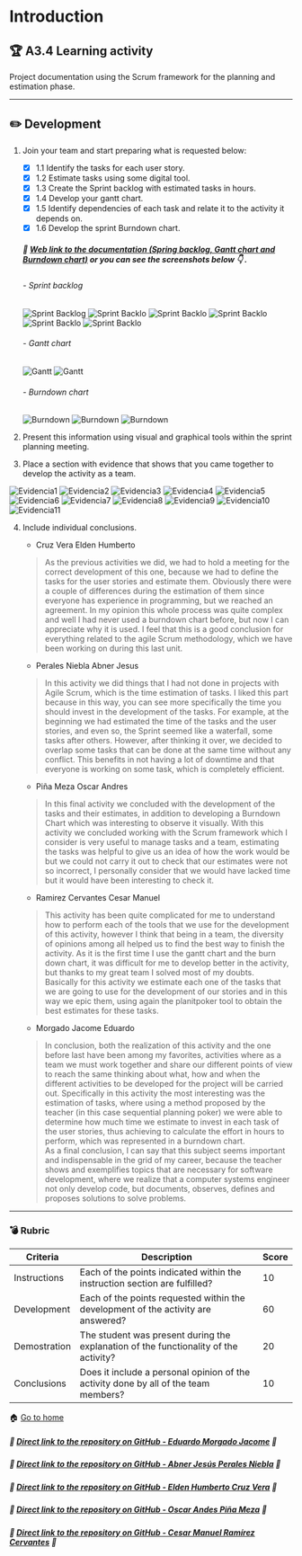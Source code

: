 # Introduction

## :trophy: A3.4 Learning activity

Project documentation using the Scrum framework for the planning and estimation phase.

---
  
## :pencil2: Development

1. Join your team and start preparing what is requested below:
   - [x] 1.1 Identify the tasks for each user story.
   - [x] 1.2 Estimate tasks using some digital tool.
   - [x] 1.3 Create the Sprint backlog with estimated tasks in hours.
   - [x] 1.4 Develop your gantt chart.
   - [x] 1.5 Identify dependencies of each task and relate it to the activity it depends on.
   - [x] 1.6 Develop the sprint Burndown chart.

   ##### :page_facing_up: [Web link to the documentation (Spring backlog, Gantt chart and Burndown chart)](https://e-smt.atlassian.net/l/c/50T1s1z2) or you can see the screenshots below :point_down: .
   
   ###### - Sprint backlog
   ![Sprint Backlog](../img/A3.4_SprintBacklog01.png)
   ![Sprint Backlo](../img/A3.4_SprintBacklog02.png)
   ![Sprint Backlo](../img/A3.4_SprintBacklog03.png)
   ![Sprint Backlo](../img/A3.4_SprintBacklog04.png)
   ![Sprint Backlo](../img/A3.4_SprintBacklog05.png)
   ![Sprint Backlo](../img/A3.4_SprintBacklog06.png)
   ###### - Gantt chart
   ![Gantt](../img/A3.4_Gantt01.png)
   ![Gantt](../img/A3.4_Gantt02.png)
   ###### - Burndown chart
   ![Burndown](../img/A3.4_Burndown01.png)
   ![Burndown](../img/A3.4_Burndown02.png)
   ![Burndown](../img/A3.4_Burndown03.png)

2. Present this information using visual and graphical tools within the sprint planning meeting.
3. Place a section with evidence that shows that you came together to develop the activity as a team.

![Evidencia1](../img/A3.4_Evidencia01.png)
![Evidencia2](../img/A3.4_Evidencia02.png)
![Evidencia3](../img/A3.4_Evidencia03.png)
![Evidencia4](../img/A3.4_Evidencia04.png)
![Evidencia5](../img/A3.4_Evidencia05.png)
![Evidencia6](../img/A3.4_Evidencia06.png)
![Evidencia7](../img/A3.4_Evidencia07.png)
![Evidencia8](../img/A3.4_Evidencia08.png)
![Evidencia9](../img/A3.4_Evidencia09.png)
![Evidencia10](../img/A3.4_Evidencia10.png)
![Evidencia11](../img/A3.4_Evidencia11.png)

4. Include individual conclusions.

   - Cruz Vera Elden Humberto
    > As the previous activities we did, we had to hold a meeting for the correct development of this one, because we had to define the tasks for the user stories and estimate them. Obviously there were a couple of differences during the estimation of them since everyone has experience in programming, but we reached an agreement. In my opinion this whole process was quite complex and well I had never used a burndown chart before, but now I can appreciate why it is used. I feel that this is a good conclusion for everything related to the agile Scrum methodology, which we have been working on during this last unit.

    - Perales Niebla Abner Jesus
    > In this activity we did things that I had not done in projects with Agile Scrum, which is the time estimation of tasks. I liked this part because in this way, you can see more specifically the time you should invest in the development of the tasks. For example, at the beginning we had estimated the time of the tasks and the user stories, and even so, the Sprint seemed like a waterfall, some tasks after others. However, after thinking it over, we decided to overlap some tasks that can be done at the same time without any conflict. This benefits in not having a lot of downtime and that everyone is working on some task, which is completely efficient.

    - Piña Meza Oscar Andres
    > In this final activity we concluded with the development of the tasks and their estimates, in addition to developing a Burndown Chart which was interesting to observe it visually. With this activity we concluded working with the Scrum framework which I consider is very useful to manage tasks and a team, estimating the tasks was helpful to give us an idea of how the work would be but we could not carry it out to check that our estimates were not so incorrect, I personally consider that we would have lacked time but it would have been interesting to check it.

    - Ramirez Cervantes Cesar Manuel
    > This activity has been quite complicated for me to understand how to perform each of the tools that we use for the development of this activity, however I think that being in a team, the diversity of opinions among all helped us to find the best way to finish the activity. As it is the first time I use the gantt chart and the burn down chart, it was difficult for me to develop better in the activity, but thanks to my great team I solved most of my doubts. <br> Basically for this activity we estimate each one of the tasks that we are going to use for the development of our stories and in this way we epic them, using again the planitpoker tool to obtain the best estimates for these tasks.

    - Morgado Jacome Eduardo
    > In conclusion, both the realization of this activity and the one before last have been among my favorites, activities where as a team we must work together and share our different points of view to reach the same thinking about what, how and when the different activities to be developed for the project will be carried out. Specifically in this activity the most interesting was the estimation of tasks, where using a method proposed by the teacher (in this case sequential planning poker) we were able to determine how much time we estimate to invest in each task of the user stories, thus achieving to calculate the effort in hours to perform, which was represented in a burndown chart. <br> As a final conclusion, I can say that this subject seems important and indispensable in the grid of my career, because the teacher shows and exemplifies topics that are necessary for software development, where we realize that a computer systems engineer not only develop code, but documents, observes, defines and proposes solutions to solve problems.

___

### :bomb: Rubric

| Criteria     | Description                                                                                  | Score |
| ------------- | -------------------------------------------------------------------------------------------- | ------- |
| Instructions | Each of the points indicated within the instruction section are fulfilled?            | 10      |  | 5 |
| Development    | Each of the points requested within the development of the activity are answered?     | 60      |
| Demostration  | The student was present during the explanation of the functionality of the activity?            | 20      |
| Conclusions  | Does it include a personal opinion of the activity done by all of the team members? | 10      |

:house: [Go to home](../README.md)

##### :open_file_folder: [Direct link to the repository on GitHub - Eduardo Morgado Jacome](https://github.com/EduardoMJ99/AnalisisAvanzadoSoft_2021-1) :open_file_folder:

##### :open_file_folder: [Direct link to the repository on GitHub - Abner Jesús Perales Niebla](https://github.com/AbnerPerales19/AnalisisAvanzadoDeSoftware_AbnerPerales) :open_file_folder:

##### :open_file_folder: [Direct link to the repository on GitHub - Elden Humberto Cruz Vera](https://github.com/CruzVeraEldenHumberto/Analisis-Avanzado-de-Software-Cruz-Vera) :open_file_folder:

##### :open_file_folder: [Direct link to the repository on GitHub - Oscar Andes Piña Meza](https://github.com/oscarpm96/Analisis-Avanzado-16210567.git) :open_file_folder:

##### :open_file_folder: [Direct link to the repository on GitHub - Cesar Manuel Ramírez Cervantes](https://github.com/CMRamirezC/Analisis_Avanzado-_Software_Ramirez_Cervantes.git) :open_file_folder: